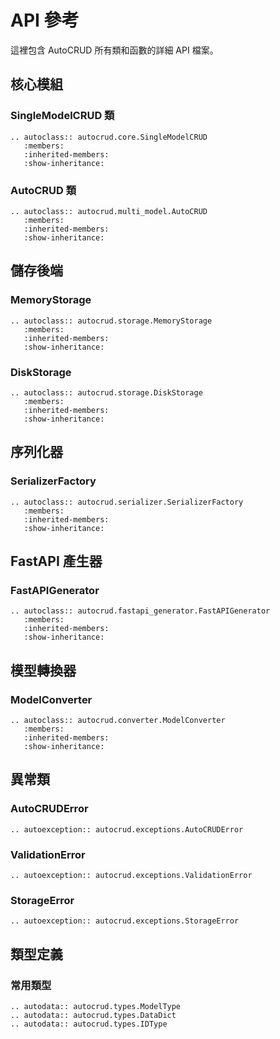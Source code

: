 # API 參考

這裡包含 AutoCRUD 所有類和函數的詳細 API 檔案。

## 核心模組

### SingleModelCRUD 類

```{eval-rst}
.. autoclass:: autocrud.core.SingleModelCRUD
   :members:
   :inherited-members:
   :show-inheritance:
```

### AutoCRUD 類

```{eval-rst}
.. autoclass:: autocrud.multi_model.AutoCRUD
   :members:
   :inherited-members:
   :show-inheritance:
```

## 儲存後端

### MemoryStorage

```{eval-rst}
.. autoclass:: autocrud.storage.MemoryStorage
   :members:
   :inherited-members:
   :show-inheritance:
```

### DiskStorage

```{eval-rst}
.. autoclass:: autocrud.storage.DiskStorage
   :members:
   :inherited-members:
   :show-inheritance:
```

## 序列化器

### SerializerFactory

```{eval-rst}
.. autoclass:: autocrud.serializer.SerializerFactory
   :members:
   :inherited-members:
   :show-inheritance:
```

## FastAPI 產生器

### FastAPIGenerator

```{eval-rst}
.. autoclass:: autocrud.fastapi_generator.FastAPIGenerator
   :members:
   :inherited-members:
   :show-inheritance:
```

## 模型轉換器

### ModelConverter

```{eval-rst}
.. autoclass:: autocrud.converter.ModelConverter
   :members:
   :inherited-members:
   :show-inheritance:
```

## 異常類

### AutoCRUDError

```{eval-rst}
.. autoexception:: autocrud.exceptions.AutoCRUDError
```

### ValidationError

```{eval-rst}
.. autoexception:: autocrud.exceptions.ValidationError
```

### StorageError

```{eval-rst}
.. autoexception:: autocrud.exceptions.StorageError
```

## 類型定義

### 常用類型

```{eval-rst}
.. autodata:: autocrud.types.ModelType
.. autodata:: autocrud.types.DataDict
.. autodata:: autocrud.types.IDType
```
